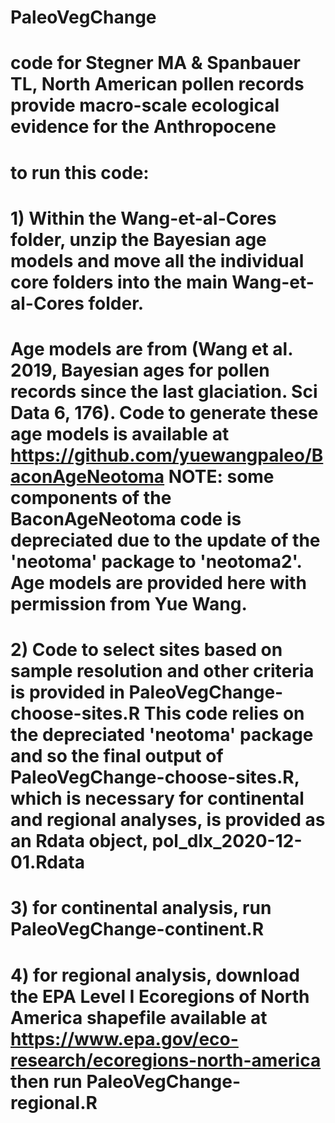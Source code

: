 # PaleoVegChange

# code for Stegner MA & Spanbauer TL, North American pollen records provide macro-scale ecological evidence for the Anthropocene

# to run this code: 

# 1) Within the Wang-et-al-Cores folder, unzip the Bayesian age models and move all the individual core folders into the main Wang-et-al-Cores folder.
# Age models are from (Wang et al. 2019, Bayesian ages for pollen records since the last glaciation. Sci Data 6, 176). Code to generate these age models is available at https://github.com/yuewangpaleo/BaconAgeNeotoma NOTE: some components of the BaconAgeNeotoma code is depreciated due to the update of the 'neotoma' package to 'neotoma2'. Age models are provided here with permission from Yue Wang.

# 2) Code to select sites based on sample resolution and other criteria is provided in PaleoVegChange-choose-sites.R This code relies on the depreciated 'neotoma' package and so the final output of PaleoVegChange-choose-sites.R, which is necessary for continental and regional analyses, is provided as an Rdata object, pol_dlx_2020-12-01.Rdata

# 3) for continental analysis, run PaleoVegChange-continent.R

# 4) for regional analysis, download the EPA Level I Ecoregions of North America shapefile available at https://www.epa.gov/eco-research/ecoregions-north-america then run PaleoVegChange-regional.R